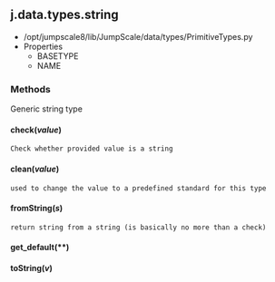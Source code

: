 <!-- toc -->
## j.data.types.string

- /opt/jumpscale8/lib/JumpScale/data/types/PrimitiveTypes.py
- Properties
    - BASETYPE
    - NAME

### Methods

Generic string type

#### check(*value*) 

```
Check whether provided value is a string

```

#### clean(*value*) 

```
used to change the value to a predefined standard for this type

```

#### fromString(*s*) 

```
return string from a string (is basically no more than a check)

```

#### get_default(**) 

#### toString(*v*) 

